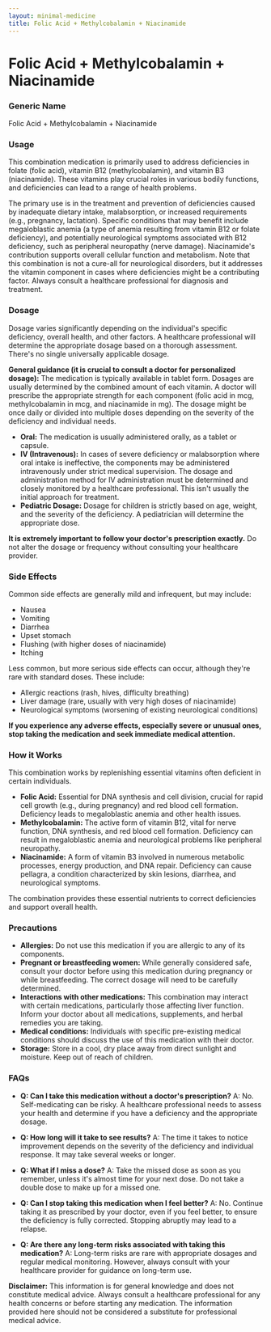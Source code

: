 ```yaml
---
layout: minimal-medicine
title: Folic Acid + Methylcobalamin + Niacinamide
---
```


# Folic Acid + Methylcobalamin + Niacinamide
### Generic Name
Folic Acid + Methylcobalamin + Niacinamide

### Usage

This combination medication is primarily used to address deficiencies in folate (folic acid), vitamin B12 (methylcobalamin), and vitamin B3 (niacinamide).  These vitamins play crucial roles in various bodily functions, and deficiencies can lead to a range of health problems.  

The primary use is in the treatment and prevention of deficiencies caused by inadequate dietary intake, malabsorption, or increased requirements (e.g., pregnancy, lactation).  Specific conditions that may benefit include megaloblastic anemia (a type of anemia resulting from vitamin B12 or folate deficiency), and potentially neurological symptoms associated with B12 deficiency, such as peripheral neuropathy (nerve damage).  Niacinamide's contribution supports overall cellular function and metabolism.  Note that this combination is not a cure-all for neurological disorders, but it addresses the vitamin component in cases where deficiencies might be a contributing factor.  Always consult a healthcare professional for diagnosis and treatment.

### Dosage

Dosage varies significantly depending on the individual's specific deficiency, overall health, and other factors. A healthcare professional will determine the appropriate dosage based on a thorough assessment.  There's no single universally applicable dosage.

**General guidance (it is crucial to consult a doctor for personalized dosage):**  The medication is typically available in tablet form.  Dosages are usually determined by the combined amount of each vitamin.  A doctor will prescribe the appropriate strength for each component (folic acid in mcg, methylcobalamin in mcg, and niacinamide in mg).  The dosage might be once daily or divided into multiple doses depending on the severity of the deficiency and individual needs.

* **Oral:** The medication is usually administered orally, as a tablet or capsule.
* **IV (Intravenous):** In cases of severe deficiency or malabsorption where oral intake is ineffective, the components may be administered intravenously under strict medical supervision.  The dosage and administration method for IV administration must be determined and closely monitored by a healthcare professional.  This isn't usually the initial approach for treatment.
* **Pediatric Dosage:**  Dosage for children is strictly based on age, weight, and the severity of the deficiency.  A pediatrician will determine the appropriate dose.

**It is extremely important to follow your doctor's prescription exactly.**  Do not alter the dosage or frequency without consulting your healthcare provider.

### Side Effects

Common side effects are generally mild and infrequent, but may include:

* Nausea
* Vomiting
* Diarrhea
* Upset stomach
* Flushing (with higher doses of niacinamide)
* Itching

Less common, but more serious side effects can occur, although they're rare with standard doses. These include:

* Allergic reactions (rash, hives, difficulty breathing)
* Liver damage (rare, usually with very high doses of niacinamide)
* Neurological symptoms (worsening of existing neurological conditions)

**If you experience any adverse effects, especially severe or unusual ones, stop taking the medication and seek immediate medical attention.**

### How it Works

This combination works by replenishing essential vitamins often deficient in certain individuals.

* **Folic Acid:**  Essential for DNA synthesis and cell division, crucial for rapid cell growth (e.g., during pregnancy) and red blood cell formation.  Deficiency leads to megaloblastic anemia and other health issues.
* **Methylcobalamin:** The active form of vitamin B12, vital for nerve function, DNA synthesis, and red blood cell formation.  Deficiency can result in megaloblastic anemia and neurological problems like peripheral neuropathy.
* **Niacinamide:**  A form of vitamin B3 involved in numerous metabolic processes, energy production, and DNA repair.  Deficiency can cause pellagra, a condition characterized by skin lesions, diarrhea, and neurological symptoms.

The combination provides these essential nutrients to correct deficiencies and support overall health.

### Precautions

* **Allergies:** Do not use this medication if you are allergic to any of its components.
* **Pregnant or breastfeeding women:** While generally considered safe, consult your doctor before using this medication during pregnancy or while breastfeeding.  The correct dosage will need to be carefully determined.
* **Interactions with other medications:**  This combination may interact with certain medications, particularly those affecting liver function. Inform your doctor about all medications, supplements, and herbal remedies you are taking.
* **Medical conditions:**  Individuals with specific pre-existing medical conditions should discuss the use of this medication with their doctor.
* **Storage:** Store in a cool, dry place away from direct sunlight and moisture. Keep out of reach of children.


### FAQs

* **Q: Can I take this medication without a doctor's prescription?**  A: No.  Self-medicating can be risky.  A healthcare professional needs to assess your health and determine if you have a deficiency and the appropriate dosage.

* **Q: How long will it take to see results?** A: The time it takes to notice improvement depends on the severity of the deficiency and individual response.  It may take several weeks or longer.

* **Q:  What if I miss a dose?** A: Take the missed dose as soon as you remember, unless it's almost time for your next dose.  Do not take a double dose to make up for a missed one.

* **Q:  Can I stop taking this medication when I feel better?** A:  No. Continue taking it as prescribed by your doctor, even if you feel better, to ensure the deficiency is fully corrected.  Stopping abruptly may lead to a relapse.

* **Q: Are there any long-term risks associated with taking this medication?** A: Long-term risks are rare with appropriate dosages and regular medical monitoring.  However, always consult with your healthcare provider for guidance on long-term use.


**Disclaimer:** This information is for general knowledge and does not constitute medical advice. Always consult a healthcare professional for any health concerns or before starting any medication.  The information provided here should not be considered a substitute for professional medical advice.
